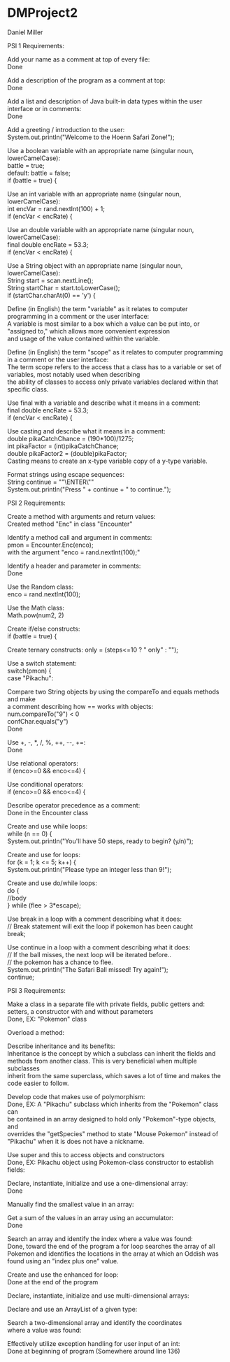# DMProject2  

Daniel Miller

PSI 1 Requirements:  

Add your name as a comment at top of every file:  
  Done  

Add a description of the program as a comment at top:  
  Done  

Add a list and description of Java built-in data types within the user interface or in comments:  
  Done  

Add a greeting / introduction to the user:  
  System.out.println("Welcome to the Hoenn Safari Zone!");  

Use a boolean variable with an appropriate name  (singular noun, lowerCamelCase):  
  battle = true;  
  default: battle = false;  
  if (battle = true) {    

Use an int variable with an appropriate name (singular noun, lowerCamelCase):  
  int encVar = rand.nextInt(100) + 1;  
  if (encVar < encRate) {  

Use an double variable with an appropriate name (singular noun, lowerCamelCase):  
  final double encRate = 53.3;  
  if (encVar < encRate) {  

Use a String object with an appropriate name (singular noun, lowerCamelCase):  
  String start = scan.nextLine();  
  String startChar = start.toLowerCase();  
  if (startChar.charAt(0) == 'y') {  

Define (in English) the term "variable" as it relates to computer programming in a comment or the user interface:  
  A variable is most similar to a box which a value can be put into, or "assigned to," which allows more convenient expression  
  and usage of the value contained within the variable.  

Define (in English) the term "scope" as it relates to computer programming in a comment or the user interface:  
  The term scope refers to the access that a class has to a variable or set of variables, most notably used when describing  
  the ability of classes to access only private variables declared within that specific class.  

Use final with a variable and describe what it means in a comment:  
  final double encRate = 53.3;  
  if (encVar < encRate) {  

Use casting and describe what it means in a comment:  
    double pikaCatchChance = (190*100)/1275;  
    int pikaFactor = (int)pikaCatchChance;  
    double pikaFactor2 = (double)pikaFactor;  
    Casting means to create an x-type variable copy of a y-type variable.  

Format strings using escape sequences:  
  String continue = "\"\\ENTER\\\""  
  System.out.println("Press " + continue + " to continue.");  
  
  
PSI 2 Requirements:  

Create a method with arguments and return values:  
	Created method "Enc" in class "Encounter"  

Identify a method call and argument in comments:  
	pmon = Encounter.Enc(enco);  
	with the argument "enco = rand.nextInt(100);"  

Identify a header and parameter in comments:  
  Done  

Use the Random class:  
  enco = rand.nextInt(100);  

Use the Math class:  
  Math.pow(num2, 2)  

Create if/else constructs:  
	if (battle = true) {   

Create ternary constructs:
	only = (steps<=10 ? " only" : "");

Use a switch statement:  
	switch(pmon) {  
    	  case "Pikachu":  

Compare two String objects by using the compareTo and equals methods and make  
a comment describing how == works with objects:  
	num.compareTo("9") < 0  
	confChar.equals("y")  
	Done  

Use +, -, *, /, %, ++, --, +=:  
	Done  

Use relational operators:  
	if (enco>=0 && enco<=4) {  

Use conditional operators:  
	if (enco>=0 && enco<=4) {  

Describe operator precedence as a comment:  
	Done in the Encounter class  

Create and use while loops:  
	while (n == 0) {  
      System.out.println("You'll have 50 steps, ready to begin? (y/n)");  

Create and use for loops:  
	for (k = 1; k <= 5; k++) {  
    	System.out.println("Please type an integer less than 9!");  

Create and use do/while loops:  
	do {  
    		//body  
	} while (flee > 3*escape);  

Use break in a loop with a comment describing what it does:  
	// Break statement will exit the loop if pokemon has been caught  
              break;  

Use continue in a loop with a comment describing what it does:  
	// If the ball misses, the next loop will be iterated before..  
    // the pokemon has a chance to flee.  
    System.out.println("The Safari Ball missed! Try again!");  
    continue;  
    
    
PSI 3 Requirements:  

Make a class in a separate file with private fields, public getters and:  
setters, a constructor with and without parameters  
Done, EX: "Pokemon" class

Overload a method:  


Describe inheritance and its benefits:  
Inheritance is the concept by which a subclass can inherit the fields and  
methods from another class. This is very beneficial when multiple subclasses  
inherit from the same superclass, which saves a lot of time and makes the  
code easier to follow.  

Develop code that makes use of polymorphism:  
Done, EX: A "Pikachu" subclass which inherits from the "Pokemon" class can  
be contained in an array designed to hold only "Pokemon"-type objects, and  
overrides the "getSpecies" method to state "Mouse Pokemon" instead of  
"Pikachu" when it is does not have a nickname.  

Use super and this to access objects and constructors  
Done, EX: Pikachu object using Pokemon-class constructor to establish fields:  

Declare, instantiate, initialize and use a one-dimensional array:  
Done  

Manually find the smallest value in an array:  


Get a sum of the values in an array using an accumulator:  
Done  

Search an array and identify the index where a value was found:  
Done, toward the end of the program a for loop searches the array of all  
Pokemon and identifies the locations in the array at which an Oddish was  
found using an "index plus one" value.  

Create and use the enhanced for loop:  
Done at the end of the program  

Declare, instantiate, initialize and use multi-dimensional arrays:  


Declare and use an ArrayList of a given type:  


Search a two-dimensional array and identify the coordinates  
where a value was found:  


Effectively utilize exception handling for user input of an int:  
Done at beginning of program (Somewhere around line 136)  
